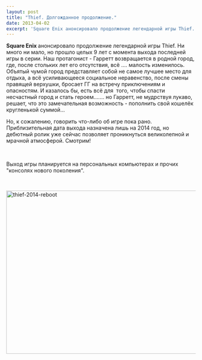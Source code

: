 ```yaml
---
layout: post
title: "Thief. Долгожданное продолжение."
date: 2013-04-02
excerpt: 'Square Enix анонсировало продолжение легендарной игры Thief. Ни много ни мало, но прошло целых 9 лет с момента выхода последней игры в серии. Наш протагонист - Гарретт возвращается в родной город, где, после стольких лет его отсутствия, всё .... '
---
```


<b>Square Enix </b>анонсировало продолжение легендарной игры Thief. Ни много ни мало, но прошло целых 9 лет с момента выхода последней игры в серии. Наш протагонист - Гарретт возвращается в родной город, где, после стольких лет его отсутствия, всё .... малость изменилось. Объятый чумой город представляет собой не самое лучшее место для отдыха, а всё усиливающееся социальное неравенство, после смены правящей верхушки, бросает ГГ на встречу приключениям и опасностям. И казалось бы, есть всё для  того, чтобы спасти несчастный город и стать героем....... но Гарретт, не мудрствуя лукаво, решает, что это замечательная возможность - пополнить свой кошелёк кругленькой суммой...

Но, к сожалению, говорить что-либо об игре пока рано. Приблизительная дата выхода назначена лишь на 2014 год, но дебютный ролик уже сейчас позволяет проникнуться великолепной и мрачной атмосферой. Смотрим!

&nbsp;

Выход игры планируется на персональных компьютерах и прочих "консолях нового поколения".

&nbsp;

<a href="http://gamersoul.ru/wp-content/uploads/2013/04/thief-2014-reboot.jpg"><img class="wp-image-1846 aligncenter" alt="thief-2014-reboot" src="http://gamersoul.ru/wp-content/uploads/2013/04/thief-2014-reboot.jpg" width="720" height="433" /></a>